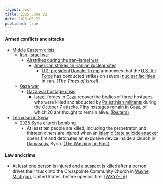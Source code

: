 ```yaml
---
layout: post
title: 2025 June 22
date: 2025-06-22
published: true
---
```



#### Armed conflicts and attacks

* [Middle Eastern crisis](https://en.wikipedia.org/wiki/Middle_Eastern_crisis_%282023-present%29 "Middle Eastern crisis (2023-present)")
  * [Iran–Israel war](https://en.wikipedia.org/wiki/Iran%E2%80%93Israel_war "Iran–Israel war")
    * [Airstrikes during the Iran–Israel war](https://en.wikipedia.org/wiki/List_of_airstrikes_during_the_Iran%E2%80%93Israel_war "List of airstrikes during the Iran–Israel war")
      * [American strikes on Iranian nuclear sites](https://en.wikipedia.org/wiki/American_strikes_on_Iranian_nuclear_sites "American strikes on Iranian nuclear sites")
        + [U.S. president](https://en.wikipedia.org/wiki/President_of_the_United_States "President of the United States") [Donald Trump](https://en.wikipedia.org/wiki/Donald_Trump "Donald Trump") announces that the [U.S. Air Force](https://en.wikipedia.org/wiki/U.S._Air_Force "U.S. Air Force") has conducted strikes on several [nuclear facilities](https://en.wikipedia.org/wiki/Nuclear_facilities_in_Iran "Nuclear facilities in Iran") in [Iran](https://en.wikipedia.org/wiki/Iran "Iran"). [(*The Times of Israel*)](https://www.timesofisrael.com/liveblog_entry/trump-announces-that-us-has-completed-successful-attack-on-three-iran-nuke-sites/)
  * [Gaza war](https://en.wikipedia.org/wiki/Gaza_war "Gaza war")
    * [Gaza war hostage crisis](https://en.wikipedia.org/wiki/Gaza_war_hostage_crisis "Gaza war hostage crisis")
      * [Israeli](https://en.wikipedia.org/wiki/Israel "Israel") forces in [Gaza](https://en.wikipedia.org/wiki/Gaza_Strip "Gaza Strip") recover the bodies of three hostages who were killed and abducted by [Palestinian militants](https://en.wikipedia.org/wiki/Palestinian_militant "Palestinian militant") during the [October 7 attacks](https://en.wikipedia.org/wiki/October_7_attacks "October 7 attacks"). Fifty hostages remain in Gaza, of which 20 are thought to remain alive. [(Reuters)](https://www.reuters.com/world/middle-east/israeli-forces-recover-bodies-three-hostages-gaza-2025-06-22/)
* [Terrorism in Syria](https://en.wikipedia.org/wiki/Terrorism_in_Syria "Terrorism in Syria")
  * 2025 Syria church bombing
    * At least ten people are killed, including the perpetrator, and thirteen others are injured when an [Islamic State](https://en.wikipedia.org/wiki/Islamic_State "Islamic State") [suicide attacker](https://en.wikipedia.org/wiki/Suicide_attack "Suicide attack") opens fire and detonates an explosive device inside a church in [Damascus](https://en.wikipedia.org/wiki/Damascus "Damascus"), Syria. [(The Washington Post)](https://www.washingtonpost.com/world/2025/06/22/syria-church-attack-damascus-mass/55765d8a-4f88-11f0-baaa-ba1025f321a8_story.html)

#### Law and crime

* At least one person is injured and a suspect is killed after a person drives their truck into the Crosspointe Community Church in [Wayne](https://en.wikipedia.org/wiki/Wayne%2C_Michigan "Wayne, Michigan"), [Michigan](https://en.wikipedia.org/wiki/Michigan "Michigan"), United States, before opening fire. [(WXYZ-TV)](https://www.wxyz.com/news/active-shooter-shot-killed-by-wayne-church-security-guard-multiple-people-injured)
